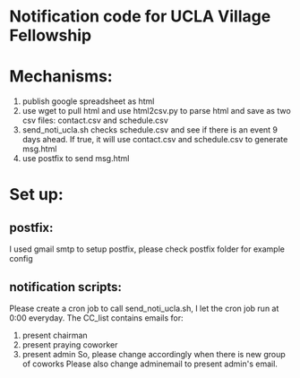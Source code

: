 # Notification code for UCLA Village Fellowship

# Mechanisms:
1. publish google spreadsheet as html
2. use wget to pull html and use html2csv.py to parse html and save as two csv files: contact.csv and schedule.csv
3. send_noti_ucla.sh checks schedule.csv and see if there is an event 9 days ahead. If true, it will use contact.csv and schedule.csv to generate msg.html
4. use postfix to send msg.html

# Set up:
## postfix:
I used gmail smtp to setup postfix, please check postfix folder for example config

## notification scripts:
Please create a cron job to call send_noti_ucla.sh, I let the cron job run at 0:00 everyday.
The CC_list contains emails for:
1. present chairman
2. present praying coworker
3. present admin
So, please change accordingly when there is new group of coworks
Please also change adminemail to present admin's email.
